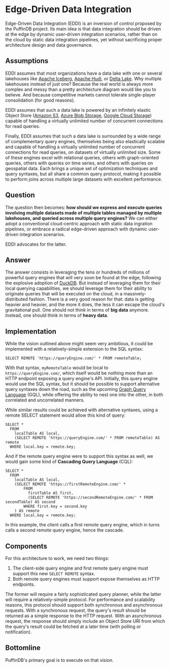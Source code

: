 # Edge-Driven Data Integration

Edge-Driven Data Integration (EDDI) is an inversion of control proposed by the PuffinDB project. Its main idea is that data integration should be driven at the edge by dynamic user-driven integration scenarios, rather than on the cloud by static data integration pipelines, yet without sacrificing proper architecture design and data governance.

## Assumptions
EDDI assumes that most organizations have a data lake with one or several lakehouses like [Apache Iceberg](https://iceberg.apache.org/), [Apache Hudi](https://hudi.apache.org/), or [Delta Lake](https://delta.io/). Why multiple lakehouses instead of just one? Because the real world is always more complex and messy than a pretty architecture diagram would like you to believe. And because competitive markets cannot tolerate single-player consolidation (for good reasons).

EDDI assumes that such a data lake is powered by an infinitely elastic Object Store ([Amazon S3](https://aws.amazon.com/s3/), [Azure Blob Storage](https://azure.microsoft.com/en-us/products/storage/blobs), [Google Cloud Storage](https://cloud.google.com/storage)) capable of handling a virtually unlimited number of concurrent connections for read queries.

Finally, EDDI assumes that such a data lake is surrounded by a wide range of complementary query engines, themselves being also elastically scalable and capable of handling a virtually unlimited number of concurrent connections for read queries, on datasets of virtually unlimited size. Some of these engines excel with relational queries, others with graph-oriented queries, others with queries on time series, and others with queries on geospatial data. Each brings a unique set of optimization techniques and query syntaxes, but all share a common query protocol, making it possible to perform joins across multiple large datasets with excellent performance.

## Question
The question then becomes: **how should we express and execute queries involving multiple datasets made of multiple tables managed by multiple lakehouses, and queried across multiple query engines?** We can either adopt a conventional cloud-centric approach with static data ingration pipelines, or embrace a radical edge-driven approach with dynamic user-driven integration scenarios.

EDDI advocates for the latter.

## Answer
The answer consists in leveraging the tens or hundreds of millions of powerful query engines that will very soon be found at the edge, following the explosive adoption of [DuckDB](https://duckdb.org/). But instead of leveraging them for their local querying capabilities, we should leverage them for their ability to originate queries that will be executed on the cloud, in a massively-distributed fashion. There is a very good reason for that: data is getting heavier and heavier, and the more it does, the less it can escape the cloud's gravitational pull. One should not think in terms of **big data** anymore. Instead, one should think in terms of **heavy data**.

## Implementation
While the vision outlined above might seem very ambitious, it could be implemented with a relatively-simple extension to the SQL syntax:

```
SELECT REMOTE 'https://queryEngine.com/' * FROM remoteTable;
```

With that syntax, `myRemoteTable` would be local to `https://queryEngine.com/`, which itself would be nothing more than an HTTP endpoint exposing a query engine's API. Initially, this query engine would use the SQL syntax, but it should be possible to support alternative query syntaxes down the road, such as the upcoming [Graph Query Language](https://www.gqlstandards.org/) (GQL), while offering the ability to nest one into the other, in both correlated and uncorrelated manners.

While similar results could be achieved with alternative syntaxes, using a remote SELECT statement would allow this kind of query:

```
SELECT *
  FROM
    localTable AS local,
    (SELECT REMOTE 'https://queryEngine.com/' * FROM remoteTable) AS remote
  WHERE local.key = remote.key;
```

And if the remote query engine were to support this syntax as well, we would gain some kind of **Cascading Query Language** (CQL):

```
SELECT *
  FROM
    localTable AS local,
    (SELECT REMOTE 'https://firstRemoteEngine.com/' *
        FROM
          firstTable AS first,
          (SELECT REMOTE 'https://secondRemoteEngine.com/' * FROM secondTable) AS second
        WHERE first.key = second.key
    ) AS remote
  WHERE local.key = remote.key;
```

In this example, the client calls a first remote query engine, which in turns calls a second remote query engine, hence the cascade.

## Components
For this architecture to work, we need two things:
1. The client-side query engine and first remote query engine must support this new `SELECT REMOTE` syntax.
2. Both remote query engines must support expose themselves as HTTP endpoints.

The former will require a fairly sophisticated query planner, while the latter will require a relatively-simple protocol. For performance and scalability reasons, this protocol should support both synchronous and asynchronous requests. With a synchronous request, the query's result should be returned as a simple response to the HTTP request. With an asynchronous request, the response should simply include an Object Store URI from which the query's result could be fetched at a later time (with polling or notification).

## Bottomline
PuffinDB's primary goal is to execute on that vision.
